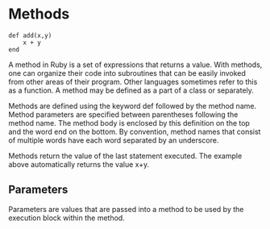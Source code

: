 # Methods

```
def add(x,y)
	x + y
end
```

A method in Ruby is a set of expressions that returns a value. With methods, one can organize their code into subroutines that can be easily invoked from other areas of their program. Other languages sometimes refer to this as a function. A method may be defined as a part of a class or separately.

Methods are defined using the keyword def followed by the method name. Method parameters are specified between parentheses following the method name. The method body is enclosed by this definition on the top and the word end on the bottom. By convention, method names that consist of multiple words have each word separated by an underscore.

Methods return the value of the last statement executed. The example above automatically returns the value x+y.

## Parameters

Parameters are values that are passed into a method to be used by the execution block within the method. 